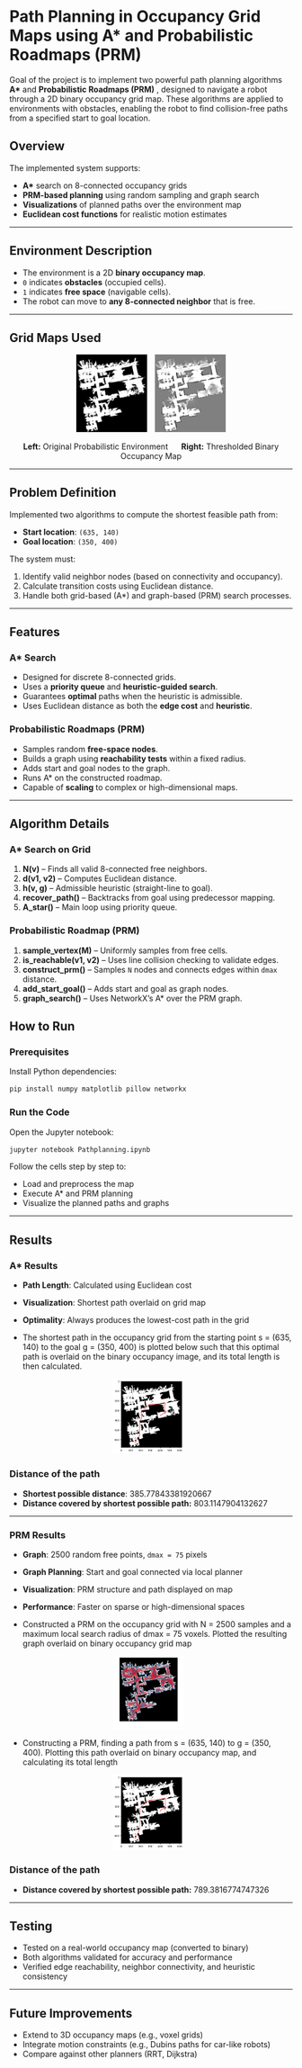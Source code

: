 # Path Planning in Occupancy Grid Maps using A\* and Probabilistic Roadmaps (PRM)

Goal of the project is to implement two powerful path planning algorithms **A\*** and **Probabilistic Roadmaps (PRM)** , designed to navigate a robot through a 2D binary occupancy grid map. These algorithms are applied to environments with obstacles, enabling the robot to find collision-free paths from a specified start to goal location.

## Overview

The implemented system supports:

* **A\*** search on 8-connected occupancy grids
* **PRM-based planning** using random sampling and graph search
* **Visualizations** of planned paths over the environment map
* **Euclidean cost functions** for realistic motion estimates

---

## Environment Description

* The environment is a 2D **binary occupancy map**.
* `0` indicates **obstacles** (occupied cells).
* `1` indicates **free space** (navigable cells).
* The robot can move to **any 8-connected neighbor** that is free.

---

## Grid Maps Used

<p align="center">
  <img src="probablistic_occupancy_gridmap.png" alt="Map 1" width="25%" style="margin-right: 10px;"/>
  <img src="binary_occupancy_grid.png" alt="Map 2" width="25%"/>
</p>

<p align="center">
  <strong>Left:</strong> Original Probabilistic Environment &nbsp;&nbsp;&nbsp;&nbsp;
  <strong>Right:</strong> Thresholded Binary Occupancy Map
</p>

---

## Problem Definition

Implemented two algorithms to compute the shortest feasible path from:

* **Start location**: `(635, 140)`
* **Goal location**: `(350, 400)`

The system must:

1. Identify valid neighbor nodes (based on connectivity and occupancy).
2. Calculate transition costs using Euclidean distance.
3. Handle both grid-based (A\*) and graph-based (PRM) search processes.

---

##  Features

### A\* Search

* Designed for discrete 8-connected grids.
* Uses a **priority queue** and **heuristic-guided search**.
* Guarantees **optimal** paths when the heuristic is admissible.
* Uses Euclidean distance as both the **edge cost** and **heuristic**.

### Probabilistic Roadmaps (PRM)

* Samples random **free-space nodes**.
* Builds a graph using **reachability tests** within a fixed radius.
* Adds start and goal nodes to the graph.
* Runs A\* on the constructed roadmap.
* Capable of **scaling** to complex or high-dimensional maps.

---

##  Algorithm Details

### A\* Search on Grid

1. **N(v)** – Finds all valid 8-connected free neighbors.
2. **d(v1, v2)** – Computes Euclidean distance.
3. **h(v, g)** – Admissible heuristic (straight-line to goal).
4. **recover\_path()** – Backtracks from goal using predecessor mapping.
5. **A\_star()** – Main loop using priority queue.

### Probabilistic Roadmap (PRM)

1. **sample\_vertex(M)** – Uniformly samples from free cells.
2. **is\_reachable(v1, v2)** – Uses line collision checking to validate edges.
3. **construct\_prm()** – Samples `N` nodes and connects edges within `dmax` distance.
4. **add\_start\_goal()** – Adds start and goal as graph nodes.
5. **graph\_search()** – Uses NetworkX’s A\* over the PRM graph.

##  How to Run

### Prerequisites

Install Python dependencies:

```bash
pip install numpy matplotlib pillow networkx
```

### Run the Code

Open the Jupyter notebook:

```bash
jupyter notebook Pathplanning.ipynb
```

Follow the cells step by step to:

* Load and preprocess the map
* Execute A\* and PRM planning
* Visualize the planned paths and graphs

---

##  Results

### A\* Results

* **Path Length**: Calculated using Euclidean cost
* **Visualization**: Shortest path overlaid on grid map
* **Optimality**: Always produces the lowest-cost path in the grid

* The shortest path in the occupancy grid from the starting point s = (635, 140) to the goal g = (350, 400) is plotted below such that this optimal path is overlaid on the binary occupancy image, and its total length is then calculated.
  
<p align="center">
  <img src="A_path.png" alt="Map 1" width="25%" style="margin-right: 10px;"/>
</p>

### Distance of the path

* **Shortest possible distance**:  385.77843381920667
* **Distance covered by shortest possible path:**  803.1147904132627

---
### PRM Results

* **Graph**: 2500 random free points, `dmax = 75` pixels
* **Graph Planning**: Start and goal connected via local planner
* **Visualization**: PRM structure and path displayed on map
* **Performance**: Faster on sparse or high-dimensional spaces

* Constructed a PRM on the occupancy grid with N = 2500 samples and a maximum local search radius of dmax = 75 voxels. Plotted the resulting graph overlaid on binary occupancy grid map

<p align="center">
  <img src="PRM.png" alt="Map 1" width="25%" style="margin-right: 10px;"/>
</p>

* Constructing a PRM, finding a path from s = (635, 140) to g = (350, 400). Plotting this path overlaid on binary occupancy map, and calculating its total length


<p align="center">
  <img src="PRM2.png" alt="Map 1" width="25%" style="margin-right: 10px;"/>
</p>

### Distance of the path

* **Distance covered by shortest possible path:**  789.3816774747326
---

## Testing

* Tested on a real-world occupancy map (converted to binary)
* Both algorithms validated for accuracy and performance
* Verified edge reachability, neighbor connectivity, and heuristic consistency

---

## Future Improvements

* Extend to 3D occupancy maps (e.g., voxel grids)
* Integrate motion constraints (e.g., Dubins paths for car-like robots)
* Compare against other planners (RRT, Dijkstra)
